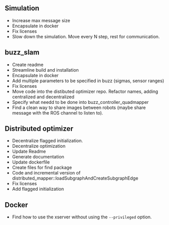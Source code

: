 ## Simulation
- Increase max message size
- Encapsulate in docker
- Fix licenses
- Slow down the simulation. Move every N step, rest for communication.

## buzz_slam
- Create readme
- Streamline build and installation
- Encapsulate in docker
- Add multiple parameters to be specified in buzz (sigmas, sensor ranges)
- Fix licenses
- Move code into the distibuted optimizer repo. Refactor names, adding centralized and decentralized
- Specify what needd to be done into buzz_controller_quadmapper
- Find a clean way to share images between robots (maybe share message with the ROS channel to listen to).

## Distributed optimizer
- Decentralize flagged initialization.
- Decentralize optimization
- Update Readme
- Generate documentation
- Update dockerfile
- Create files for find package
- Code and incremental version of distributed_mapper::loadSubgraphAndCreateSubgraphEdge
- Fix licenses
- Add flagged initialization

## Docker
- Find how to use the xserver without using the `--privileged` option. 